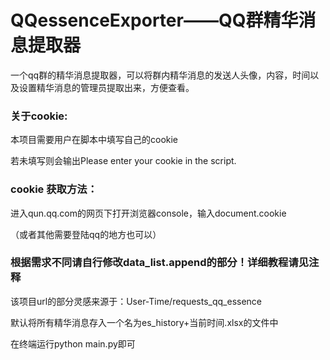 # QQessenceExporter——QQ群精华消息提取器

一个qq群的精华消息提取器，可以将群内精华消息的发送人头像，内容，时间以及设置精华消息的管理员提取出来，方便查看。

### 关于cookie:

本项目需要用户在脚本中填写自己的cookie

若未填写则会输出Please enter your cookie in the script.

### cookie 获取方法：

进入qun.qq.com的网页下打开浏览器console，输入document.cookie

（或者其他需要登陆qq的地方也可以）

### 根据需求不同请自行修改data_list.append的部分！详细教程请见注释

该项目url的部分灵感来源于：User-Time/requests_qq_essence

默认将所有精华消息存入一个名为es_history+当前时间.xlsx的文件中

在终端运行python main.py即可